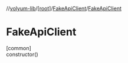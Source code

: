 //[volyum-lib](../../../index.md)/[[root]](../index.md)/[FakeApiClient](index.md)/[FakeApiClient](-fake-api-client.md)

# FakeApiClient

[common]\
constructor()